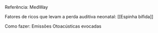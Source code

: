 Referência: MedWay

Fatores de ricos que levam a perda auditiva neonatal: [[Espinha bífida]]

Como fazer: 
Emissões Otoacústicas evocadas 